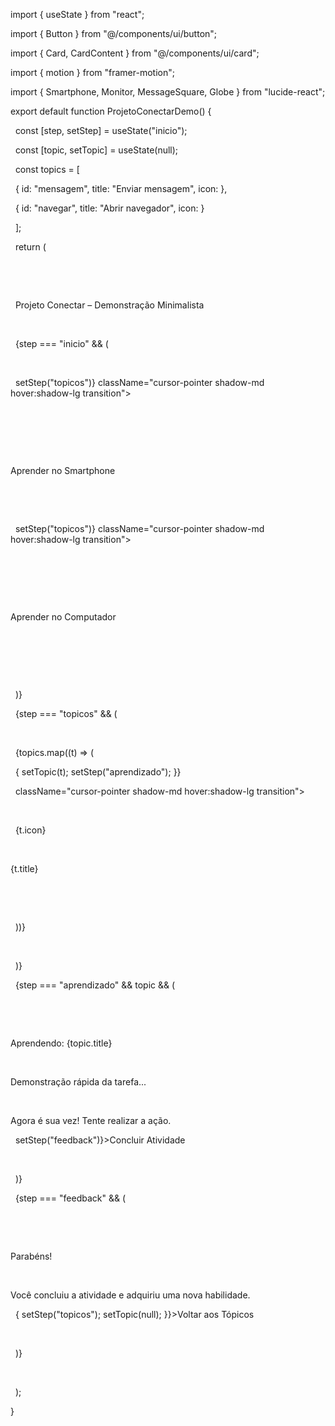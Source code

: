 import { useState } from "react";

import { Button } from "@/components/ui/button";

import { Card, CardContent } from "@/components/ui/card";

import { motion } from "framer-motion";

import { Smartphone, Monitor, MessageSquare, Globe } from "lucide-react";



export default function ProjetoConectarDemo() {

&nbsp; const \[step, setStep] = useState("inicio");

&nbsp; const \[topic, setTopic] = useState(null);



&nbsp; const topics = \[

&nbsp;   { id: "mensagem", title: "Enviar mensagem", icon:  },

&nbsp;   { id: "navegar", title: "Abrir navegador", icon:  }

&nbsp; ];



&nbsp; return (

&nbsp;   



&nbsp;     

&nbsp;       Projeto Conectar – Demonstração Minimalista

&nbsp;     



&nbsp;     {step === "inicio" \&\& (

&nbsp;       

&nbsp;          setStep("topicos")} className="cursor-pointer shadow-md hover:shadow-lg transition">

&nbsp;           

&nbsp;             

&nbsp;             

Aprender no Smartphone



&nbsp;           

&nbsp;         



&nbsp;          setStep("topicos")} className="cursor-pointer shadow-md hover:shadow-lg transition">

&nbsp;           

&nbsp;             

&nbsp;             

Aprender no Computador



&nbsp;           

&nbsp;         

&nbsp;       

&nbsp;     )}



&nbsp;     {step === "topicos" \&\& (

&nbsp;       

&nbsp;         {topics.map((t) => (

&nbsp;            { setTopic(t); setStep("aprendizado"); }}

&nbsp;             className="cursor-pointer shadow-md hover:shadow-lg transition">

&nbsp;             

&nbsp;               {t.icon}

&nbsp;               

{t.title}



&nbsp;             

&nbsp;           

&nbsp;         ))}

&nbsp;       

&nbsp;     )}



&nbsp;     {step === "aprendizado" \&\& topic \&\& (

&nbsp;       

&nbsp;         

Aprendendo: {topic.title}



&nbsp;         

Demonstração rápida da tarefa...



&nbsp;         

Agora é sua vez! Tente realizar a ação.



&nbsp;          setStep("feedback")}>Concluir Atividade

&nbsp;       

&nbsp;     )}



&nbsp;     {step === "feedback" \&\& (

&nbsp;       

&nbsp;         

Parabéns!



&nbsp;         

Você concluiu a atividade e adquiriu uma nova habilidade.



&nbsp;          { setStep("topicos"); setTopic(null); }}>Voltar aos Tópicos

&nbsp;       

&nbsp;     )}

&nbsp;   



&nbsp; );

}





